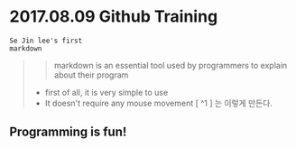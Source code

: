 # 2017.08.09 Github Training
~~~~
Se Jin lee's first
markdown
~~~~

>> markdown is an essential tool
>> used by programmers to explain about their program
> * first of all, it is very simple to use
> * It doesn't require any mouse movement
[ ^1 ] 는 이렇게 만든다. 
[^1]: 각주 
## Programming is fun! 
